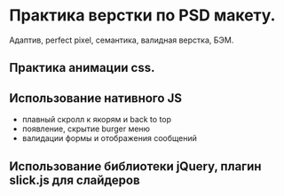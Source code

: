 # Практика верстки по PSD макету. #

 Адаптив, perfect pixel, семантика, валидная верстка, БЭМ.

## Практика анимации css. ##

## Использование нативного JS ##

- плавный скролл к якорям и back to top
- появление, скрытие burger меню
- валидации формы и отображения сообщений

## Использование библиотеки jQuery, плагин slick.js для слайдеров ##

 



